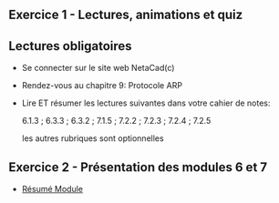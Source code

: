 ## Exercice 1 - Lectures, animations et quiz

## Lectures obligatoires

- Se connecter sur le site web NetaCad(c)

- Rendez-vous au  chapitre 9: Protocole ARP

- Lire ET résumer les lectures suivantes dans votre cahier de notes:

    6.1.3 ; 6.3.3 ; 6.3.2 ; 
    7.1.5 ; 7.2.2 ; 7.2.3 ; 7.2.4 ; 7.2.5

    les autres rubriques sont optionnelles

## Exercice 2 - Présentation des modules 6 et 7

-  [Résumé Module](Module05_CoucheLiaisonDonnees_Partie1.zip)


